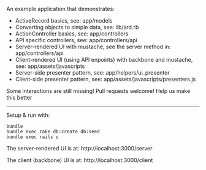 An example application that demonstrates:

* ActiveRecord basics, see: app/models
* Converting objects to simple data, see: lib/ard.rb
* ActionController basics, see: app/controllers
* API specific controllers, see: app/controllers/api
* Server-rendered UI with mustache, see the server method in: app/controllers/api
* Client-rendered UI (using API enpoints) with backbone and mustache, see: app/assets/javascripts
* Server-side presenter pattern, see: app/helpers/ui_presenter
* Client-side presenter pattern, see: app/assets/javascripts/presenters.js

Some interactions are still missing! Pull requests welcome! Help us make this better

---

Setup & run with:

    bundle
    bundle exec rake db:create db:seed
    bundle exec rails s

The server-rendered UI is at: http://localhost:3000/server

The client (backbone) UI is at: http://localhost:3000/client
